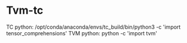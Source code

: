 # Tvm-tc
 
 TC python: /opt/conda/anaconda/envs/tc_build/bin/python3 -c 'import tensor_comprehensions' 
 TVM python: python -c 'import tvm'
